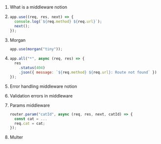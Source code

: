 1. What is a middleware notion
2. ```js
   app.use((req, res, next) => {
     console.log(`${req.method} ${req.url}`);
     next();
   });
   ```
3. Morgan

   ```js
   app.use(morgan("tiny"));
   ```

4. ```js
   app.all("*", async (req, res) => {
     res
       .status(404)
       .json({ message: `${req.method} ${req.url}: Route not found` });
   });
   ```

5. Error handling middleware notion
6. Validation errors in middleware
7. Params middleware
   ```js
   router.param("catId", async (req, res, next, catId) => {
     const cat = ...
     req.cat = cat;
   });
   ```
8. Multer

